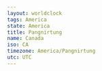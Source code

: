 ```yaml
---
layout: worldclock
tags: America
state: America
title: Pangnirtung
name: Canada
iso: CA
timezone: America/Pangnirtung
utc: UTC
---
```



